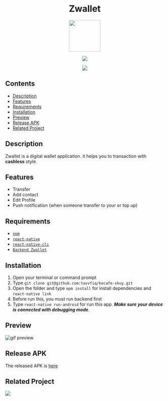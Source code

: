 <h1 align="center">Zwallet </h1> 
<p align="center"><img src="https://github.com/tavvfiq/zwallet-app/blob/master/android/app/src/main/res/mipmap-hdpi/ic_launcher_round.png" width="100px" height="100px"></p>
<p align="center" ><img src="https://img.shields.io/badge/Build%20with-React%20Native-61dbfb?style=popout&logo=react"> </p>
<p align="center" ><img src="https://img.shields.io/badge/Build%20with-Typescript-61dbfb?style=popout&logo=typescript"></p>

## Contents

- [Description](#description)
- [Features](#features)
- [Requirements](#requirements)
- [Installation](#installation)
- [Preview](#preview)
- [Release APK](#release-apk)
- [Related Project](#related-project)

## Description
Zwallet is a digital wallet application. it helps you to transaction with **cashless** style.

## Features
- Transfer
- Add contact
- Edit Profile
- Push notification (when someone transfer to your or top up)

## Requirements
* [`npm`](https://www.npmjs.com/get-npm)
* [`react-native`](https://facebook.github.io/react-native/docs/getting-started)
* [`react-native-cli`](https://facebook.github.io/react-native/docs/getting-started)
* [`Backend Zwallet`](https://github.com/tavvfiq/zwallet-backend)

## Installation
1. Open your terminal or command prompt
2. Type `git clone git@github.com:tavvfiq/kecafe-skuy.git`
3. Open the folder and type `npm install` for install dependencies and `react-native link`
4. Before run this, you must run backend first
5. Type `react-native run-android` for run this app. ***Make sure your device is connected with debugging mode***.

## Preview

![gif preview](https://github.com/tavvfiq/zwallet-app/blob/master/preview/preview.gif)

## Release APK
The released APK is [here](https://drive.google.com/file/d/1LUNd4Wk9rX4_-t6KIghBFJjUkSn5t8ol/view?usp=sharing)

## Related Project
<a href="https://github.com/tavvfiq/zwallet-backend"><img src="https://img.shields.io/badge/Github-Zwallet%20Backend-61dbfb?style=popout&logo=github"></a>
